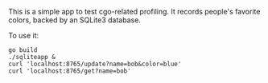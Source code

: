 This is a simple app to test cgo-related profiling.
It records people's favorite colors, backed by an SQLite3 database.

To use it:

```
go build
./sqliteapp &
curl 'localhost:8765/update?name=bob&color=blue'
curl 'localhost:8765/get?name=bob'
```